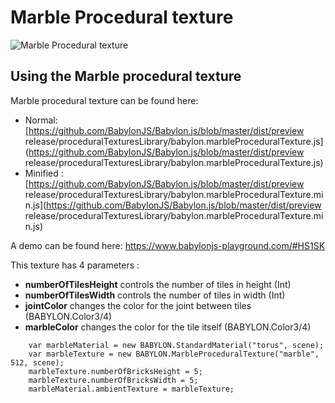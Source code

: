 # Marble Procedural texture

![Marble Procedural texture](/img/extensions/proceduraltextures/marblept.png)

## Using the Marble procedural texture

Marble procedural texture can be found here: 
- Normal: [https://github.com/BabylonJS/Babylon.js/blob/master/dist/preview release/proceduralTexturesLibrary/babylon.marbleProceduralTexture.js](https://github.com/BabylonJS/Babylon.js/blob/master/dist/preview release/proceduralTexturesLibrary/babylon.marbleProceduralTexture.js)
- Minified : [https://github.com/BabylonJS/Babylon.js/blob/master/dist/preview release/proceduralTexturesLibrary/babylon.marbleProceduralTexture.min.js](https://github.com/BabylonJS/Babylon.js/blob/master/dist/preview release/proceduralTexturesLibrary/babylon.marbleProceduralTexture.min.js)

A demo can be found here:  https://www.babylonjs-playground.com/#HS1SK

This texture has 4 parameters :
- **numberOfTilesHeight** controls the number of tiles in height (Int)
- **numberOfTilesWidth** controls the number of tiles in width (Int)
- **jointColor** changes the color for the joint between tiles (BABYLON.Color3/4)
- **marbleColor** changes the color for the tile itself (BABYLON.Color3/4)


```
	var marbleMaterial = new BABYLON.StandardMaterial("torus", scene);
    var marbleTexture = new BABYLON.MarbleProceduralTexture("marble", 512, scene);
    marbleTexture.numberOfBricksHeight = 5;
    marbleTexture.numberOfBricksWidth = 5;
    marbleMaterial.ambientTexture = marbleTexture;
```
